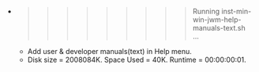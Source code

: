 * >>>>>>>>> Running inst-min-win-jwm-help-manuals-text.sh ...
  * Add user & developer manuals(text) in Help menu.
  * Disk size = 2008084K. Space Used = 40K. Runtime = 00:00:00:01.
